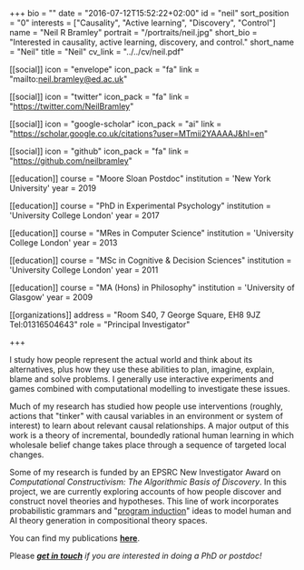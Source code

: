 +++
bio = ""
date = "2016-07-12T15:52:22+02:00"
id = "neil"
sort_position = "0"
interests = ["Causality", "Active learning", "Discovery", "Control"]
name = "Neil R Bramley"
portrait = "/portraits/neil.jpg"
short_bio = "Interested in causality, active learning, discovery, and control."
short_name = "Neil"
title = "Neil"
cv_link = "../../cv/neil.pdf"

[[social]]
    icon = "envelope"
    icon_pack = "fa"
    link = "mailto:neil.bramley@ed.ac.uk"

[[social]]
    icon = "twitter"
    icon_pack = "fa"
    link = "https://twitter.com/NeilBramley"

[[social]]
    icon = "google-scholar"
    icon_pack = "ai"
    link = "https://scholar.google.co.uk/citations?user=MTmii2YAAAAJ&hl=en"

[[social]]
    icon = "github"
    icon_pack = "fa"
    link = "https://github.com/neilbramley"


[[education]]
    course = "Moore Sloan Postdoc"
    institution = 'New York University'
    year = 2019

[[education]]
    course = "PhD in Experimental Psychology"
    institution = 'University College London'
    year = 2017

[[education]]
    course = "MRes in Computer Science"
    institution = 'University College London'
    year = 2013

[[education]]
    course = "MSc in Cognitive & Decision Sciences"
    institution = 'University College London'
    year = 2011

[[education]]
    course = "MA (Hons) in Philosophy"
    institution = 'University of Glasgow'
    year = 2009   

[[organizations]]
    address = "Room S40, 7 George Square, EH8 9JZ Tel:01316504643"
    role = "Principal Investigator"


+++

<!-- I am a cognitive scientist and Moore-Sloan post-doctoral associate in Todd Gureckis' computation and cognition lab and the Centre for Data Science at New York University.  -->
<!-- A particular focus for me is the role of causality in cognition. How is causal knowledge learned through interactions with a causal world? How is it represented? And how do these representations support inference, thinking and goal directed action? A major lesson from machine learning is that these problems are intractable. Thus, a recurring theme in my work is exploring the mind's solutions to these problems of bounded, limited processing. I typically gather data from human subjects interacting with virtual causal worlds. Unlike standard psychology experiments, I focus on "open-world" tasks in which subjects have some control over their interactions. This allows me to collect revealing individual-level data, using subjects' information gathering behavior as well as their judgments to build detailed models of their individual processing and learning trajectories. -->

I study how people represent the actual world and think about its alternatives, plus how they use these abilities to plan, imagine, explain, blame and solve problems.  I generally use interactive experiments and games combined with computational modelling to investigate these issues.

Much of my research has studied how people use interventions (roughly, actions that "tinker" with causal variables in an environment or system of interest) to learn about relevant causal relationships.  A major output of this work is a theory of incremental, boundedly rational human learning in which wholesale belief change takes place through a sequence of targeted local changes.

Some of my research is funded by an EPSRC New Investigator Award on *Computational Constructivism: The Algorithmic Basis of Discovery*. In this project, we are currently exploring accounts of how people discover and construct novel theories and hypotheses.  This line of work incorporates probabilistic grammars and "[program induction](https://programinduction.github.io)" ideas to model human and AI theory generation in compositional theory spaces.

You can find my publications [**here**](/publication/).

Please [**_get in touch_**](mailto:neil.bramley@ed.ac.uk) *if you are interested in doing a PhD or postdoc!*
<!-- You can write $\LaTeX$ and *Markdown* here. -->

<!-- # Minyae adgnoscitque fugiebat parentis ausum superos huius -->

<!-- ## Ait erili meruisse iactatis omnibus erat -->

<!-- Lorem markdownum natis, ipsi ipsi aut relictus saxo comitantibus aegro amori
verba fugisse **mira mortisque leones**! Prior sui liquidissimus leve
properandum totidem studio, refert *magno*, me quibus. Sternitur discordia
summaque, si deus in undam et vulnere dirusque est felices pallam miserere
curvamine comites. Tegumenque decipit suis, poscitur una dea sumus adnuerant,
gerebat est edam plura. Armigerae Cyllenius freti vaga adeunda, rura undas,
equarum ubi non laetoque pice.

> Ultusque saltem crimine palluit virgineos deum nec pectusque oculis [que quos
> lactea](http://habenas.com/.php) quae? Animus feriendus ductae! *Theron* sua
> amans, est nulla cadavera, aquarum servavit quoque missus, hac texit videre,
> valuere est erant? -->

